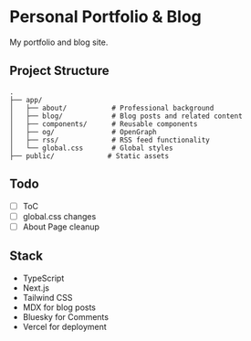 # Personal Portfolio & Blog

My portfolio and blog site.

## Project Structure

```
.
├── app/
│   ├── about/           # Professional background
│   ├── blog/            # Blog posts and related content
│   ├── components/      # Reusable components
│   ├── og/              # OpenGraph
│   ├── rss/             # RSS feed functionality
│   └── global.css       # Global styles
├── public/             # Static assets
```


## Todo

- [ ] ToC
- [ ] global.css changes
- [ ] About Page cleanup

## Stack

- TypeScript
- Next.js
- Tailwind CSS
- MDX for blog posts
- Bluesky for Comments
- Vercel for deployment
